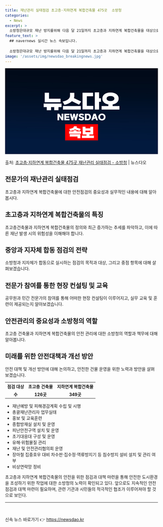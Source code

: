 ```yaml
---
title: 재난관리 실태점검 초고층·지하연계 복합건축물 475곳  소방청
categories:
  - News
excerpt: >
  소방청은대규모 재난 방지를위해 다음 달 21일까지 초고층과 지하연계 복합건축물을 대상으로 재난관리 실태를 점…
feature_text: >
  ## navernews 실시간 뉴스 속보입니다.

  소방청은대규모 재난 방지를위해 다음 달 21일까지 초고층과 지하연계 복합건축물을 대상으로 재난관리 실태를 점…
image: '/assets/img/newsdao_breakingnews.jpg'
---
```


![뉴스다오 속보](/assets/img/newsdao_breakingnews.jpg)

<p>출처: <a href="https://newsdao.kr/3797" rel="dofollow">초고층·지하연계 복합건축물 475곳 재난관리 실태점검 - 소방청</a> | 뉴스다오</p>

<h2 data-ke-size="size26">전문가의 재난관리 실태점검</h2>
<p data-ke-size="size16">초고층과 지하연계 복합건축물에 대한 안전점검의 중요성과 실무적인 내용에 대해 알아봅시다.</p>

<h2 data-ke-size="size24">초고층과 지하연계 복합건축물의 특징</h2>
<p data-ke-size="size16">초고층건축물과 지하연계 복합건축물의 정의와 최근 증가하는 추세를 파악하고, 이에 따른 재난 발생 시의 위험성을 이해해야 합니다.</p>

<h2 data-ke-size="size24">중앙과 지자체 합동 점검의 전략</h2>
<p data-ke-size="size16">소방청과 지자체가 합동으로 실시하는 점검의 목적과 대상, 그리고 중점 항목에 대해 살펴보겠습니다.</p>

<h2 data-ke-size="size24">전문가 참여를 통한 현장 컨설팅 및 교육</h2>
<p data-ke-size="size16">공무원과 민간 전문가의 참여를 통해 어떠한 현장 컨설팅이 이루어지고, 실무 교육 및 훈련이 제공되는지 알아보겠습니다.</p>

<h2 data-ke-size="size24">안전관리의 중요성과 소방청의 역할</h2>
<p data-ke-size="size16">초고층 건축물과 지하연계 복합건축물의 안전 관리에 대한 소방청의 역할과 책무에 대해 알아봅니다.</p>

<h2 data-ke-size="size24">미래를 위한 안전대책과 개선 방안</h2>
<p data-ke-size="size16">안전 대책 및 개선 방안에 대해 논의하고, 안전한 건물 운영을 위한 노력과 방안을 살펴보겠습니다.</p>

<table>
  <tr>
    <th>점검 대상</th>
    <th>초고층 건축물</th>
    <th>지하연계 복합건축물</th>
  </tr>
  <tr>
    <td style="text-align: center; height: 17px;"><b>수</b></td>
    <td style="text-align: center; height: 17px;"><b>126곳</b></td>
    <td style="text-align: center; height: 17px;"><b>349곳</b></td>
  </tr>
</table>
<ul>
  <li>재난예방 및 피해경감계획 수립 및 시행</li>
  <li>총괄재난관리자 업무실태</li>
  <li>홍보 및 교육훈련</li>
  <li>종합방재실 설치 및 운영</li>
  <li>피난안전구역 설치 및 운영</li>
  <li>초기대응대 구성 및 운영</li>
  <li>유해·위험물질 관리</li>
  <li>재난 및 안전관리협의회 운영</li>
  <li>장마철 집중호우 대비 차수판·집수정·역류방지기 등 침수방지 설비 설치 및 관리 여부</li>
  <li>비상연락망 정비</li>
</ul>
<p data-ke-size="size16">초고층과 지하연계 복합건축물의 안전을 위한 점검과 대책 마련을 통해 안전한 도시환경을 조성하기 위한 작업에 대한 소방청의 노력이 확인되고 있다. 앞으로도 지속적인 안전 점검과 대책 마련이 필요하며, 관련 기관과 시민들의 적극적인 협조가 이루어져야 할 것으로 보인다.</p>

<hr>
<p data-ke-size="size16">&nbsp;</p> 

신속 뉴스 바로가기 👉 <a href="https://newsdao.kr" rel="dofollow">https://newsdao.kr</a>


